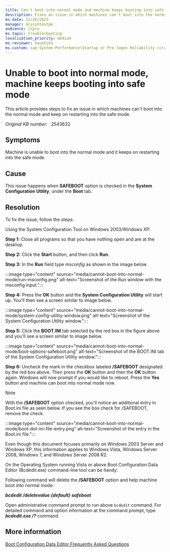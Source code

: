 ```yaml
---
title: Can't boot into normal mode and machine keeps booting into safe mode
description: Fixes an issue in which machines can't boot into the normal mode and keep on restarting into the safe mode.
ms.date: 12/26/2023
manager: dcscontentpm
audience: itpro
ms.topic: troubleshooting
localization_priority: medium
ms.reviewer: kaushika
ms.custom: sap:System Performance\Startup or Pre-logon Reliability (crash, errors, bug check or Blue Screen), csstroubleshoot
---
```

# Unable to boot into normal mode, machine keeps booting into safe mode

This article provides steps to fix an issue in which machines can't boot into the normal mode and keep on restarting into the safe mode.

_Original KB number:_ &nbsp; 2543632

## Symptoms

Machine is unable to boot into the normal mode and it keeps on restarting into the safe mode.

## Cause

This issue happens when **SAFEBOOT** option is checked in the **System Configuration Utility**, under the **Boot** tab.

## Resolution

To fix the issue, follow the steps:

Using the System Configuration Tool on Windows 2003/Windows XP:

**Step 1:** Close all programs so that you have nothing open and are at the desktop.

**Step 2:** Click the **Start** button, and then click **Run**.

**Step 3:** In the **Run** field type *msconfig* as shown in the image below.

:::image type="content" source="media/cannot-boot-into-normal-mode/run-msconfig.png" alt-text="Screenshot of the Run window with the msconfig input.":::

**Step 4:** Press the **OK** button and the **System Configuration Utility** will start up.
 You'll then see a screen similar to image below.

:::image type="content" source="media/cannot-boot-into-normal-mode/system-config-utility-window.png" alt-text="Screenshot of the System Configuration Utility window.":::

**Step 5:** Click the **BOOT.INI** tab selected by the red box in the figure above and you'll see a screen similar to image below.

:::image type="content" source="media/cannot-boot-into-normal-mode/boot-options-safeboot.png" alt-text="Screenshot of the BOOT.INI tab of the System Configuration Utility window.":::

**Step 6:** Uncheck the mark in the checkbox labeled **/SAFEBOOT** designated by the red box above. Then press the **OK** button and then the **OK** button again. Windows will now prompt if you would like to reboot. Press the **Yes** button and machine can boot into normal mode now.

> [!NOTE]
> With the **/SAFEBOOT** option checked, you'll notice an additional entry in Boot.ini file as seen below. If you see the box check for /SAFEBOOT, remove the check.

:::image type="content" source="media/cannot-boot-into-normal-mode/boot-dot-ini-file-entry.png" alt-text="Screenshot of the entry in the Boot.ini file.":::

Even though this document focuses primarily on Windows 2003 Server and Windows XP, this information applies to Windows Vista, Windows Server 2008, Windows 7, and Windows Server 2008 R2.

On the Operating System running Vista or above Boot Configuration Data Editor (Bcdedit.exe) command-line tool can be handy:

Following command will delete the **/SAFEBOOT** option and help machine boot into normal mode:

***bcdedit /deletevalue {default} safeboot***  

Open administrative command prompt to run above `bcdedit` command. For detailed command and option information at the command prompt, type ***bcdedit.exe /?*** command.

## More information

[Boot Configuration Data Editor Frequently Asked Questions](https://technet.microsoft.com/library/cc721886%28WS.10%29.aspx)
